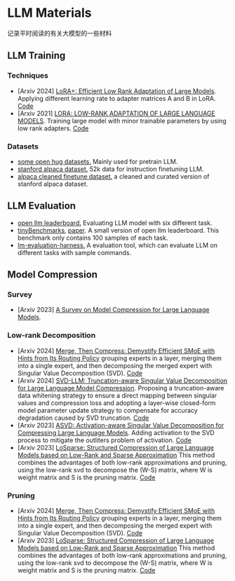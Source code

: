 # LLM Materials
记录平时阅读的有关大模型的一些材料

## LLM Training

### Techniques
- [Arxiv 2024] [LoRA+: Efficient Low Rank Adaptation of Large Models](https://arxiv.org/abs/2402.12354). Applying different learning rate to adapter matrices A and B in LoRA. [Code](https://github.com/nikhil-ghosh-berkeley/loraplus)
- [Arxiv 2021] [LORA: LOW-RANK ADAPTATION OF LARGE LANGUAGE MODELS](https://arxiv.org/abs/2106.09685).  Training large model with minor trainable parameters by using low rank adapters. [Code](https://github.com/microsoft/LoRA)

### Datasets
- [some open hug datasets.](https://kili-technology.com/large-language-models-llms/9-open-sourced-datasets-for-training-large-language-models) Mainly used for pretrain LLM.
- [stanford alpaca dataset.](https://github.com/tatsu-lab/stanford_alpaca) 52k data for instruction finetuning LLM.
- [alpaca cleaned finetune dataset.](https://github.com/gururise/AlpacaDataCleaned) a cleaned and curated version of stanford alpaca dataset.

## LLM Evaluation 
- [open llm leaderboard.](https://huggingface.co/spaces/HuggingFaceH4/open_llm_leaderboard) Evaluating LLM model with six different task.
- [tinyBenchmarks](https://huggingface.co/tinyBenchmarks), [paper](https://arxiv.org/abs/2402.14992). A small version of open llm leaderboard. This benchmark only contains 100 samples of each task.
- [lm-evaluation-harness.](https://github.com/EleutherAI/lm-evaluation-harness) A evaluation tool, which can evaluate LLM on different tasks with sample commands.


## Model Compression
### Survey
- [Arxiv 2023] [A Survey on Model Compression for Large Language Models](https://arxiv.org/abs/2308.07633).

### Low-rank  Decomposition
- [Arxiv 2024] [Merge, Then Compress: Demystify Efficient SMoE with Hints from Its Routing Policy](https://arxiv.org/abs/2310.01334) grouping experts in a layer, merging them into a single expert, and then decomposing the merged expert with Singular Value Decomposition (SVD). [Code](https://github.com/UNITES-Lab/MC-SMoE)
- [Arxiv 2024] [SVD-LLM: Truncation-aware Singular Value Decomposition for Large Language Model Compression](https://arxiv.org/abs/2403.07378). Proposing a truncation-aware data whitening strategy to ensure a direct mapping between singular values and compression loss and adopting a layer-wise closed-form model parameter update strategy to compensate for accuracy degradation caused by SVD truncation. [Code](https://github.com/AIoT-MLSys-Lab/SVD-LLM)
- [Arxiv 2023] [ASVD: Activation-aware Singular Value Decomposition for Compressing Large Language Models](https://arxiv.org/abs/2312.05821). Adding activation to the SVD process to mitigate the outliters problem of activation. [Code](https://github.com/hahnyuan/ASVD4LLM)
- [Arxiv 2023] [LoSparse: Structured Compression of Large Language Models based on Low-Rank and Sparse Approximation](https://arxiv.org/abs/2306.11222) This method combines the advantages of both low-rank approximations and pruning, using the low-rank svd to decompose the (W-S) matrix, where W is weight matrix and S is the pruning matrix. [Code](https://github.com/yxli2123/LoSparse)

### Pruning
- [Arxiv 2024] [Merge, Then Compress: Demystify Efficient SMoE with Hints from Its Routing Policy](https://arxiv.org/abs/2310.01334) grouping experts in a layer, merging them into a single expert, and then decomposing the merged expert with Singular Value Decomposition (SVD). [Code](https://github.com/UNITES-Lab/MC-SMoE)
- [Arxiv 2023] [LoSparse: Structured Compression of Large Language Models based on Low-Rank and Sparse Approximation](https://arxiv.org/abs/2306.11222) This method combines the advantages of both low-rank approximations and pruning, using the low-rank svd to decompose the (W-S) matrix, where W is weight matrix and S is the pruning matrix. [Code](https://github.com/yxli2123/LoSparse)
